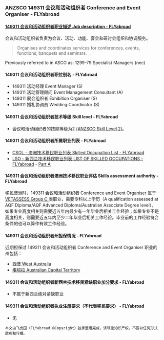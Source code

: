 ### ANZSCO 149311 会议和活动组织者 Conference and Event Organiser - FLYabroad ###

####  [149311 会议和活动组织者职业描述 Job description - FLYabroad](http://www.flyabroadvisa.com/anzsco/1493.html#149311)

会议和活动组织者负责为会议、活动、功能、宴会和研讨会组织和协调服务。

> Organises and coordinates services for conferences, events, functions, banquets and seminars.

Previously referred to in ASCO as:
1299-79 Specialist Managers (nec)

#### 149311 会议和活动组织者职位别名 - FLYabroad
 
- 149311 活动经理 Event Manager (S)
- 149311 活动管理顾问 Event Management Consultant (A)
- 149311 展会组织者 Exhibition Organiser (S)
- 149311 婚礼协调员 Wedding Coordinator (S)

#### 149311 会议和活动组织者技术等级 Skill level - FLYabroad

- 会议和活动组织者的技能等级为2 [(ANZSCO Skill Level 2)](http://www.flyabroadvisa.com/anzsco/)。

#### 149311 会议和活动组织者所属职业列表 - FLYabroad

- [CSOL - 澳洲技术移民职业列表 Skilled Occupation List - FLYabroad](http://www.flyabroadvisa.com/sol/)
- [LSO - 新西兰技术移民职业列表 LIST OF SKILLED OCCUPATIONS - FLYabroad](http://nz.flyabroadvisa.com/lso/) - [Part A](parta)

#### 149311 会议和活动组织者澳洲技术移民职业评估 Skills assessment authority - FLYabroad

移民澳洲时，149311 会议和活动组织者 Conference and Event Organiser 属于 [VETASSESS Group C ](http://www.flyabroadvisa.com/ass/vetassess.html)类职业，需要专科以上学历（A qualification assessed at AQF Diploma/AQF Advanced Diploma/Australian Associate Degree level），如果专业高度相关则需要近五年内最少有一年毕业后相关工作经验；如果专业不是高度相关，则需要近五年内至少二年毕业后相关工作经验。毕业前的工作经验符合条件的也可以算作有效工作经验。

#### 149311 会议和活动组织者州担保情况 - FLYabroad

近期担保过 149311 会议和活动组织者 Conference and Event Organiser 职业的州包括：

- [西澳 West Australia](http://www.flyabroadvisa.com/zdb/wa.html)
- [堪培拉 Australian Capital Territory](http://www.flyabroadvisa.com/zdb/act.html)

#### 149311 会议和活动组织者新西兰技术移民紧缺职业加分要求 - FLYabroad

- 不属于新西兰绝对紧缺职业

#### 149311 会议和活动组织者执业注册要求（不代表移民要求） - FLYabroad

- 无

`本文由飞出国（FLYabroad @Copyright）独家整理完成，请尊重知识产权，不要以任何形式散布和传播。`